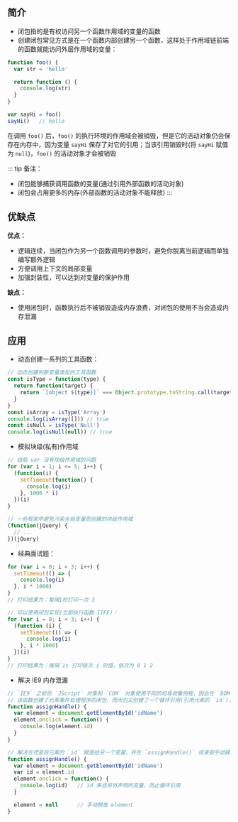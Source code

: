 ## 简介

+ 闭包指的是有权访问另一个函数作用域的变量的函数
+ 创建闭包常见方式是在一个函数内部创建另一个函数，这样处于作用域链前端的函数就能访问外层作用域的变量：
```js
function foo() {
  var str = 'hello'

  return function () {
    console.log(str)
  }
}

var sayHi = foo()
sayHi()   // hello
```

在调用 `foo()` 后，`foo()` 的执行环境的作用域会被销毁，但是它的活动对象仍会保存在内存中，因为变量 `sayHi` 保存了对它的引用；当该引用销毁时(将 `sayHi` 赋值为 `null`)，`foo()` 的活动对象才会被销毁

::: tip 备注：
+ 闭包能够捕获调用函数的变量(通过引用外部函数的活动对象)
+ 闭包会占用更多的内存(外部函数的活动对象不能释放)
:::



## 优缺点


**优点：**
+ 逻辑连续，当闭包作为另一个函数调用的参数时，避免你脱离当前逻辑而单独编写额外逻辑
+ 方便调用上下文的局部变量
+ 加强封装性，可以达到对变量的保护作用

**缺点：**
+ 使用闭包时，函数执行后不被销毁造成内存浪费，对闭包的使用不当会造成内存泄漏



## 应用

+ 动态创建一系列的工具函数：
```js
// 动态创建判断变量类型的工具函数
const isType = function(type) {
  return function(target) {
    return `[object ${type}]` === Object.prototype.toString.call(target)
  }
}
const isArray = isType('Array')
console.log(isArray([])) // true
const isNull = isType('Null')
console.log(isNull(null)) // true
```
+ 模拟块级(私有)作用域
```js
// 结局 var 没有块级作用域的问题
for (var i = 1; i <= 5; i++) {
  (function(i) {
    setTimeout(function() {
      console.log(i)
    }, 1000 * i)
  })(i)
}

// 一些框架中避免污染全局变量而创建的块级作用域
(function(jQuery) { 
  // ...
})(jQuery)
```
+ 经典面试题：
```js
for (var i = 0; i < 3; i++) {
  setTimeout(() => {
    console.log(i)
  }, i * 1000)
}
// 打印结果为：每隔1秒打印一次 3

// 可以使用闭包实现(立即执行函数 IIFE)：
for (var i = 0; i < 3; i++) {
  (function (i) {
    setTimeout(() => {
      console.log(i)
    }, i * 1000)
  })(i)
}
// 打印结果为：每隔 1s 打印依次 i 的值，依次为 0 1 2
```
+ 解决 IE9 内存泄漏
```js
// `IE9` 之前的 `JScript` 对象和 `COM` 对象使用不同的垃圾收集例程，因此在 `DOM` 操作中容易发生内存泄漏：
// 该函数创建了元素事件处理程序的闭包，而闭包又创建了一个循环引用(引用元素的 `id`)，导致 `element` 的引用计数一直是 1，它的内存不会被释放
function assignHandle() {
  var element = document.getElementById('idName')
  element.onclick = function() {
    console.log(element.id)
  }
}

// 解决方式是将元素的 `id` 赋值给另一个变量，并在 `assignHandle()` 结束前手动释放 `element` 的引用：
function assignHandle() {
  var element = document.getElementById('idName')
  var id = element.id
  element.onclick = function() {
    console.log(id)   // id 来自另外声明的变量，防止循环引用
  }

  element = null      // 手动释放 element
}
```
